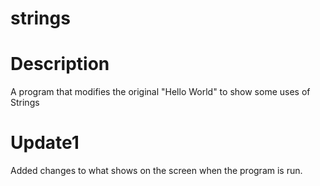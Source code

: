 # strings

# Description
A program that modifies the original "Hello World" to show some uses of Strings

# Update1
Added changes to what shows on the screen when the program is run.

